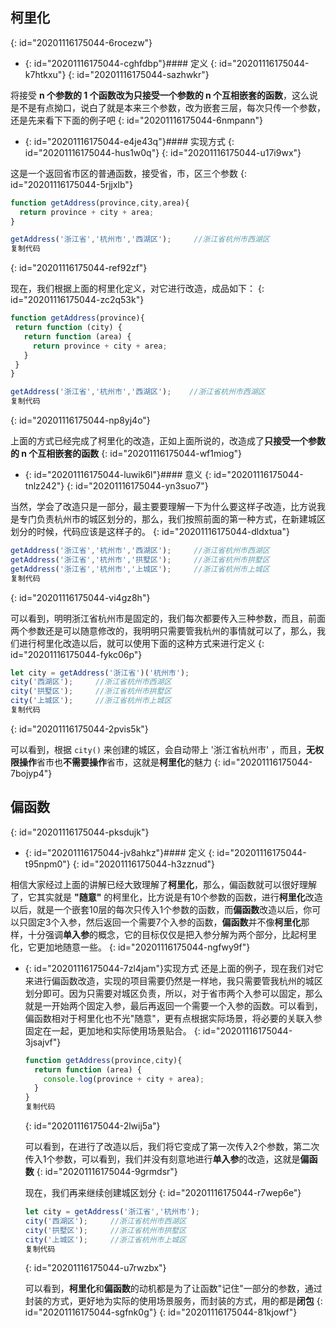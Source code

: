 ## 柯里化
{: id="20201116175044-6rocezw"}

* {: id="20201116175044-cghfdbp"}#### 定义
  {: id="20201116175044-k7htkxu"}
{: id="20201116175044-sazhwkr"}

将接受 **n 个参数的 1 个函数改为只接受一个参数的 n 个互相嵌套的函数**，这么说是不是有点拗口，说白了就是本来三个参数，改为嵌套三层，每次只传一个参数，还是先来看下下面的例子吧
{: id="20201116175044-6nmpann"}

* {: id="20201116175044-e4je43q"}#### 实现方式
  {: id="20201116175044-hus1w0q"}
{: id="20201116175044-u17i9wx"}

这是一个返回省市区的普通函数，接受省，市，区三个参数
{: id="20201116175044-5rjjxlb"}

```javascript copyable
function getAddress(province,city,area){
  return province + city + area;
}

getAddress('浙江省','杭州市','西湖区');     //浙江省杭州市西湖区
复制代码
```
{: id="20201116175044-ref92zf"}

现在，我们根据上面的柯里化定义，对它进行改造，成品如下：
{: id="20201116175044-zc2q53k"}

```javascript copyable
function getAddress(province){
 return function (city) {
   return function (area) {
     return province + city + area;
   }
 }
}

getAddress('浙江省','杭州市','西湖区');    //浙江省杭州市西湖区
复制代码
```
{: id="20201116175044-np8yj4o"}

上面的方式已经完成了柯里化的改造，正如上面所说的，改造成了**只接受一个参数的 n 个互相嵌套的函数**
{: id="20201116175044-wf1miog"}

* {: id="20201116175044-luwik6l"}#### 意义
  {: id="20201116175044-tnlz242"}
{: id="20201116175044-yn3suo7"}

当然，学会了改造只是一部分，最主要要理解一下为什么要这样子改造，比方说我是专门负责杭州市的城区划分的，那么，我们按照前面的第一种方式，在新建城区划分的时候，代码应该是这样子的。
{: id="20201116175044-dldxtua"}

```javascript copyable
getAddress('浙江省','杭州市','西湖区');     //浙江省杭州市西湖区
getAddress('浙江省','杭州市','拱墅区');     //浙江省杭州市拱墅区
getAddress('浙江省','杭州市','上城区');     //浙江省杭州市上城区
复制代码
```
{: id="20201116175044-vi4gz8h"}

可以看到，明明浙江省杭州市是固定的，我们每次都要传入三种参数，而且，前面两个参数还是可以随意修改的，我明明只需要管我杭州的事情就可以了，那么，我们进行柯里化改造以后，就可以使用下面的这种方式来进行定义
{: id="20201116175044-fykc06p"}

```javascript copyable
let city = getAddress('浙江省')('杭州市');
city('西湖区');     //浙江省杭州市西湖区
city('拱墅区');     //浙江省杭州市拱墅区
city('上城区');     //浙江省杭州市上城区
复制代码
```
{: id="20201116175044-2pvis5k"}

可以看到，根据 `city()` 来创建的城区，会自动带上 '浙江省杭州市' ，而且，**无权限操作**省市也**不需要操作**省市，这就是**柯里化**的魅力
{: id="20201116175044-7bojyp4"}

## 偏函数
{: id="20201116175044-pksdujk"}

* {: id="20201116175044-jv8ahkz"}#### 定义
  {: id="20201116175044-t95npm0"}
{: id="20201116175044-h3zznud"}

相信大家经过上面的讲解已经大致理解了**柯里化**，那么，偏函数就可以很好理解了，它其实就是 **"随意"** 的柯里化，比方说是有10个参数的函数，进行**柯里化**改造以后，就是一个嵌套10层的每次只传入1个参数的函数，而**偏函数**改造以后，你可以只固定3个入参，然后返回一个需要7个入参的函数，**偏函数**并不像**柯里化**那样，十分强调**单入参**的概念，它的目标仅仅是把入参分解为两个部分，比起柯里化，它更加地随意一些。
{: id="20201116175044-ngfwy9f"}

* {: id="20201116175044-7zl4jam"}实现方式
  还是上面的例子，现在我们对它来进行偏函数改造，实现的项目需要仍然是一样地，我只需要管我杭州的城区划分即可。因为只需要对城区负责，所以，对于省市两个入参可以固定，那么就是一开始两个固定入参，最后再返回一个需要一个入参的函数。可以看到，偏函数相对于柯里化也不光"随意"，更有点根据实际场景，将必要的关联入参固定在一起，更加地和实际使用场景贴合。
  {: id="20201116175044-3jsajvf"}

  ```javascript copyable
  function getAddress(province,city){
    return function (area) {
      console.log(province + city + area);
    }
  }
  复制代码
  ```
  {: id="20201116175044-2lwij5a"}

  可以看到，在进行了改造以后，我们将它变成了第一次传入2个参数，第二次传入1个参数，可以看到，我们并没有刻意地进行**单入参**的改造，这就是**偏函数**
  {: id="20201116175044-9grmdsr"}

  现在，我们再来继续创建城区划分
  {: id="20201116175044-r7wep6e"}

  ```javascript copyable
  let city = getAddress('浙江省','杭州市');
  city('西湖区');     //浙江省杭州市西湖区
  city('拱墅区');     //浙江省杭州市拱墅区
  city('上城区');     //浙江省杭州市上城区
  复制代码
  ```
  {: id="20201116175044-u7rwzbx"}

  可以看到，**柯里化**和**偏函数**的动机都是为了让函数"记住"一部分的参数，通过封装的方式，更好地为实际的使用场景服务，而封装的方式，用的都是**闭包**
  {: id="20201116175044-sgfnk0g"}
{: id="20201116175044-81kjowf"}
